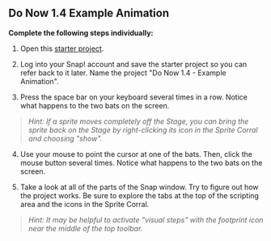 ## Do Now 1.4 Example Animation

**Complete the following steps individually:**

1.  Open this [starter project](https://snap.berkeley.edu/snapsource/snap.html#present:Username=instructor_resources&ProjectName=Do%20Now%201.4%20-%20Example%20Animation). 

2.  Log into your Snap! account and save the starter project so you can refer back to it later. Name the project "Do Now 1.4 - Example Animation". 

3.  Press the space bar on your keyboard several times in a row. Notice what happens to the two bats on the screen.
>*Hint: If a sprite moves completely off the Stage, you can bring the sprite back on the Stage by right-clicking its icon in the Sprite Corral and choosing "show".*

4.  Use your mouse to point the cursor at one of the bats. Then, click the mouse button several times.  Notice what happens to the two bats on the screen.

5.  Take a look at all of the parts of the Snap window. Try to figure out how the project works.  Be sure to explore the tabs at the top of the scripting area and the icons in the Sprite Corral. 
> *Hint: It may be helpful to activate "visual steps" with the footprint icon near the middle of the top toolbar.*



